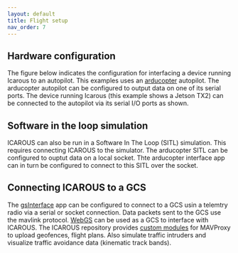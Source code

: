 ```yaml
---
layout: default
title: Flight setup 
nav_order: 7
---
```


## Hardware configuration

The figure below indicates the configuration for interfacing a device running
Icarous to an autopilot. This examples uses an [arducopter]() autopilot. The
arducopter autopilot can be configured to output data on one of its serial
ports. The device running Icarous (this example shows a Jetson TX2) can be
connected to the autopilot via its serial I/O ports as shown.

## Software in the loop simulation 

ICAROUS can also be run in a Software In The Loop (SITL) simulation. This
requires connecting ICAROUS to the simulator. The arducopter SITL can be
configured to ouptut data on a local socket. Thte arducopter interface app can
in turn be configured to connect to this SITL over the socket.

## Connecting ICAROUS to a GCS

The [gsInterface]() app can be configured to connect to a GCS usin a telemtry
radio via a serial or socket connection. Data packets sent to the GCS use the
mavlink protocol. [WebGS]() can be used as a GCS to interface with ICAROUS.
The ICAROUS repository provides [custom modules]() for MAVProxy to upload
geofences, flight plans. Also simulate traffic intruders and visualize traffic
avoidance data  (kinematic track bands).
